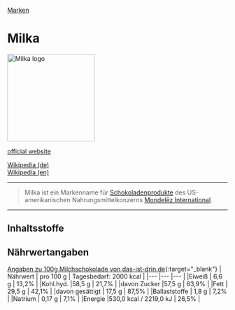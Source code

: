 [Marken](../marken.html)   

# Milka

<img src="https://upload.wikimedia.org/wikipedia/commons/1/16/Milka_Logo.svg" height="200" alt="Milka logo">

<a target="_blank" href="http://www.milka.de/">official website</a>   

<a target="_blank" href="https://de.wikipedia.org/wiki/Milka_(Marke)">Wikipedia (de)</a>   
<a target="_blank" href="https://en.wikipedia.org/wiki/Milka">Wikipedia (en)</a>

---

> Milka ist ein Markenname für [Schokoladenprodukte](../nahrung/schokolade.html) des US-amerikanischen Nahrungsmittelkonzerns [Mondelēz International](../konzerne/mondelez_international.html).  
---

## Inhaltsstoffe

## Nährwertangaben

[Angaben zu 100g Milchschokolade von das-ist-drin.de](http://das-ist-drin.de/Milka-Alpenmilch-100-g--416351/){:target="_blank"}
| Nährwert | pro 100 g  | Tagesbedarf: 2000 kcal |
|---	|---	|---	|
|Eiweiß   	| 6,6 g   	| 13,2%   	|
|Kohl.hyd.   	|58,5 g |	21,7%   	|
|davon Zucker   	|57,5 g   	|   	63,9% 	|
|Fett   	| 29,5 g  	|   	42,1% 	|
|davon gesättigt   	| 17,5 g 	  	|   87,5%	|
|Ballaststoffe   	|  1,8 g 	 	| 7,2%  	|
|Natrium   	| 0,17 g 	  	| 7,1%  	|
|Energie   	|530,0 kcal / 2219,0 kJ 	   	| 26,5%  	|

